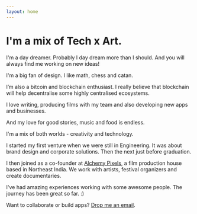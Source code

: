 ```yaml
---
layout: home
---
```

# I'm a mix of Tech x Art.

I'm a day dreamer. Probably I day dream more than I should. And you will always find me working on new ideas!

I'm a big fan of design. I like math, chess and catan.

I’m also a bitcoin and blockchain enthusiast. I really believe that blockchain will help decentralise some highly centralised ecosystems.

I love writing, producing films with my team and also developing new apps and businesses.

And my love for good stories, music and food is endless. 

I'm a mix of both worlds - creativity and technology.

I started my first venture when we were still in Engineering. It was about brand design and corporate solutions. Then the next just before graduation.

I then joined as a co-founder at [Alchemy Pixels](http://alchemypixels.com), a film production house based in Northeast India. We work with artists, festival organizers and create documentaries.

I've had amazing experiences working with some awesome people. The journey has been great so far. :)

Want to collaborate or build apps? [Drop me an email](mailto:avi@alchemypixels.com).
